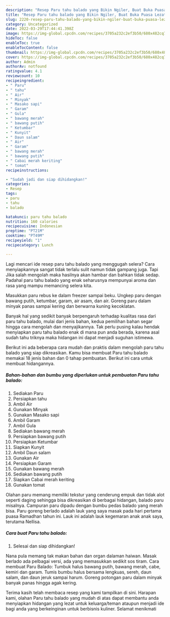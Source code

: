 ```yaml
---
description: "Resep Paru tahu balado yang Bikin Ngiler, Buat Buka Puasa Lezat"
title: "Resep Paru tahu balado yang Bikin Ngiler, Buat Buka Puasa Lezat"
slug: 2220-resep-paru-tahu-balado-yang-bikin-ngiler-buat-buka-puasa-lezat
category: Uncategorized
date: 2022-03-29T17:44:41.398Z
image: https://img-global.cpcdn.com/recipes/3705a232c2ef3b50/680x482cq70/paru-tahu-balado-foto-resep-utama.jpg
hideToc: false
enableToc: true
enableTocContent: false
thumbnail: https://img-global.cpcdn.com/recipes/3705a232c2ef3b50/680x482cq70/paru-tahu-balado-foto-resep-utama.jpg
cover: https://img-global.cpcdn.com/recipes/3705a232c2ef3b50/680x482cq70/paru-tahu-balado-foto-resep-utama.jpg
author: Admin
authorAv: notfound
ratingvalue: 4.1
reviewcount: 10
recipeingredient:
- " Paru"
- " tahu"
- " Air"
- " Minyak"
- " Masako sapi"
- " Garam"
- " Gula"
- " bawang merah"
- " bawang putih"
- " Ketumbar"
- " Kunyit"
- " Daun salam"
- " Air"
- " Garam"
- " bawang merah"
- " bawang putih"
- " Cabai merah keriting"
- " tomat"
recipeinstructions:

- "Sudah jadi dan siap dihidangkan!"
categories:
- Resep
tags:
- paru
- tahu
- balado

katakunci: paru tahu balado 
nutrition: 160 calories
recipecuisine: Indonesian
preptime: "PT21M"
cooktime: "PT49M"
recipeyield: "1"
recipecategory: Lunch

---
```



Lagi mencari ide resep paru tahu balado yang menggugah selera? Cara menyiapkannya sangat tidak terlalu sulit namun tidak gampang juga. Tapi Jika salah mengolah maka hasilnya akan hambar dan bahkan tidak sedap. Padahal paru tahu balado yang enak seharusnya mempunyai aroma dan rasa yang mampu memancing selera kita.


Masukkan paru rebus ke dalam freezer sampai beku. Ungkep paru dengan bawang putih, ketumbar, garam, air asam, dan air. Goreng paru dalam minyak panas sampai kering dan berwarna kuning kecoklatan.

Banyak hal yang sedikit banyak berpengaruh terhadap kualitas rasa dari paru tahu balado, mulai dari jenis bahan, kedua pemilihan bahan segar hingga cara mengolah dan menyajikannya. Tak perlu pusing kalau hendak menyiapkan paru tahu balado enak di mana pun anda berada, karena asal sudah tahu triknya maka hidangan ini dapat menjadi suguhan istimewa.


Berikut ini ada beberapa cara mudah dan praktis dalam mengolah paru tahu balado yang siap dikreasikan. Kamu bisa membuat Paru tahu balado memakai 18 jenis bahan dan 0 tahap pembuatan. Berikut ini cara untuk membuat hidangannya.

<!--inarticleads1-->

##### Bahan-bahan dan bumbu yang diperlukan untuk pembuatan Paru tahu balado:

1. Sediakan  Paru
1. Persiapkan  tahu
1. Ambil  Air
1. Gunakan  Minyak
1. Gunakan  Masako sapi
1. Ambil  Garam
1. Ambil  Gula
1. Sediakan  bawang merah
1. Persiapkan  bawang putih
1. Persiapkan  Ketumbar
1. Siapkan  Kunyit
1. Ambil  Daun salam
1. Gunakan  Air
1. Persiapkan  Garam
1. Gunakan  bawang merah
1. Sediakan  bawang putih
1. Siapkan  Cabai merah keriting
1. Gunakan  tomat


Olahan paru memang memiliki tekstur yang cenderung empuk dan tidak alot seperti daging sehingga bisa dikreasikan di berbagai hidangan, balado paru misalnya. Campuran paru dipadu dengan bumbu pedas balado yang merah bisa. Paru goreng berlado adalah lauk yang saya masak pada hari pertama puasa Ramadhan tahun ini. Lauk ini adalah lauk kegemaran anak anak saya, terutama Nellisa. 

<!--inarticleads2-->

##### Cara buat Paru tahu balado:


1. Selesai dan siap dihidangkan!

Nana pula memang tak makan bahan dan organ dalaman haiwan. Masak berlado ada pelbagai versi, ada yang memasukkan sedikit sos tiram. Cara membuat Paru Balado: Tumbuk halus bawang putih, bawang merah, cabe, kemiri dan garam. Tumis bumbu halus bersama lengkuas, sereh, daun salam, dan daun jeruk sampai harum. Goreng potongan paru dalam minyak banyak panas hingga agak kering. 

Terima kasih telah membaca resep yang kami tampilkan di sini. Harapan kami, olahan Paru tahu balado yang mudah di atas dapat membantu anda menyiapkan hidangan yang lezat untuk keluarga/teman ataupun menjadi ide bagi anda yang berkeinginan untuk berbisnis kuliner. Selamat menikmati
